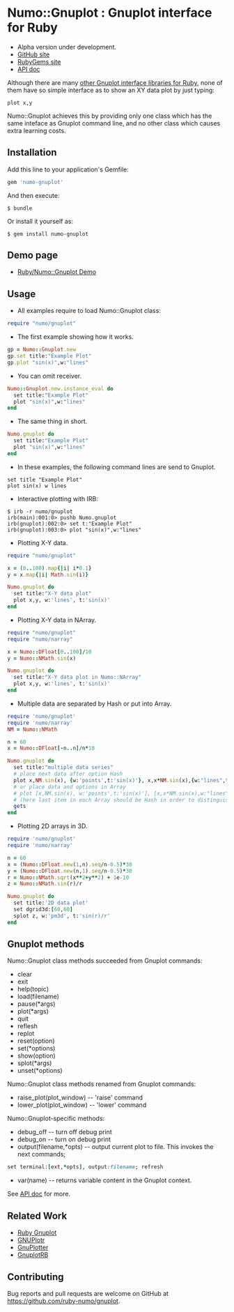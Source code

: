 # Numo::Gnuplot : Gnuplot interface for Ruby

* Alpha version under development.
* [GitHub site](https://github.com/ruby-numo/gnuplot)
* [RubyGems site](https://rubygems.org/gems/numo-gnuplot)
* [API doc](http://www.rubydoc.info/gems/numo-gnuplot/Numo/Gnuplot)

Although there are many [other Gnuplot interface libraries for Ruby](https://github.com/ruby-numo/gnuplot#related-work),
none of them have so simple interface as to show an XY data plot by just typing:

    plot x,y

Numo::Gnuplot achieves this by providing only one class which has
the same inteface as Gnuplot command line, and no other class which
causes extra learning costs.

## Installation

Add this line to your application's Gemfile:

```ruby
gem 'numo-gnuplot'
```

And then execute:

    $ bundle

Or install it yourself as:

    $ gem install numo-gnuplot

## Demo page

* [Ruby/Numo::Gnuplot Demo](https://github.com/ruby-numo/numo-gnuplot-demo)

## Usage

* All examples require to load Numo::Gnuplot class:

```ruby
require "numo/gnuplot"
```

* The first example showing how it works.

```ruby
gp = Numo::Gnuplot.new
gp.set title:"Example Plot"
gp.plot "sin(x)",w:"lines"
```

* You can omit receiver.

```ruby
Numo::Gnuplot.new.instance_eval do
  set title:"Example Plot"
  plot "sin(x)",w:"lines"
end
```

* The same thing in short.

```ruby
Numo.gnuplot do
  set title:"Example Plot"
  plot "sin(x)",w:"lines"
end
```

* In these examples, the following command lines are send to Gnuplot.

```
set title "Example Plot"
plot sin(x) w lines
```

* Interactive plotting with IRB:

```
$ irb -r numo/gnuplot
irb(main):001:0> pushb Numo.gnuplot
irb(gnuplot):002:0> set t:"Example Plot"
irb(gnuplot):003:0> plot "sin(x)",w:"lines"
```

* Plotting X-Y data.

```ruby
require "numo/gnuplot"

x = (0..100).map{|i| i*0.1}
y = x.map{|i| Math.sin(i)}

Numo.gnuplot do
  set title:"X-Y data plot"
  plot x,y, w:'lines', t:'sin(x)'
end
```

* Plotting X-Y data in NArray.

```ruby
require "numo/gnuplot"
require "numo/narray"

x = Numo::DFloat[0..100]/10
y = Numo::NMath.sin(x)

Numo.gnuplot do
  set title:"X-Y data plot in Numo::NArray"
  plot x,y, w:'lines', t:'sin(x)'
end
```

* Multiple data are separated by Hash or put into Array.

```ruby
require 'numo/gnuplot'
require 'numo/narray'
NM = Numo::NMath

n = 60
x = Numo::DFloat[-n..n]/n*10

Numo.gnuplot do
  set title:"multiple data series"
  # place next data after option Hash
  plot x,NM.sin(x), {w:'points',t:'sin(x)'}, x,x*NM.sin(x),{w:"lines",t:'x*sin(x)'}
  # or place data and options in Array
  # plot [x,NM.sin(x), w:'points',t:'sin(x)'], [x,x*NM.sin(x),w:"lines",t:'x*sin(x)']
  # (here last item in each Array should be Hash in order to distinguish from array data)
  gets
end
```

* Plotting 2D arrays in 3D.

```ruby
require 'numo/gnuplot'
require 'numo/narray'

n = 60
x = (Numo::DFloat.new(1,n).seq/n-0.5)*30
y = (Numo::DFloat.new(n,1).seq/n-0.5)*30
r = Numo::NMath.sqrt(x**2+y**2) + 1e-10
z = Numo::NMath.sin(r)/r

Numo.gnuplot do
  set title:'2D data plot'
  set dgrid3d:[60,60]
  splot z, w:'pm3d', t:'sin(r)/r'
end
```

## Gnuplot methods

Numo::Gnuplot class methods succeeded from Gnuplot commands:

* clear
* exit
* help(topic)
* load(filename)
* pause(*args)
* plot(*args)
* quit
* reflesh
* replot
* reset(option)
* set(*options)
* show(option)
* splot(*args)
* unset(*options)

Numo::Gnuplot class methods renamed from Gnuplot commands:

* raise_plot(plot_window) -- 'raise' command
* lower_plot(plot_window) -- 'lower' command

Numo::Gnuplot-specific methods:

* debug_off  -- turn off debug print
* debug_on  -- turn on debug print
* output(filename,*opts) -- output current plot to file. This invokes the next commands;
```ruby
set terminal:[ext,*opts], output:filename; refresh
```
* var(name) -- returns variable content in the Gnuplot context.

See [API doc](http://www.rubydoc.info/gems/numo-gnuplot/Numo/Gnuplot) for more.

## Related Work

* [Ruby Gnuplot](https://github.com/rdp/ruby_gnuplot/tree/master)
* [GNUPlotr](https://github.com/pbosetti/gnuplotr)
* [GnuPlotter](https://github.com/maasha/gnuplotter)
* [GnuplotRB](https://github.com/dilcom/gnuplotrb)

## Contributing

Bug reports and pull requests are welcome on GitHub at
https://github.com/ruby-numo/gnuplot.
